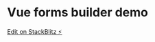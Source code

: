 # Vue forms builder demo

[Edit on StackBlitz ⚡️](https://stackblitz.com/edit/vue-forms-builder-demo)
